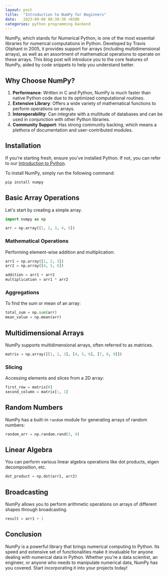 ```yaml
---
layout: post
title:  "Introduction to NumPy for Beginners"
date:   2023-09-08 08:30:30 +0200
categories: python programming backend
---
```


NumPy, which stands for Numerical Python, is one of the most essential libraries for numerical computations in Python. Developed by Travis Oliphant in 2005, it provides support for arrays (including multidimensional arrays), as well as an assortment of mathematical operations to operate on these arrays. This blog post will introduce you to the core features of NumPy, aided by code snippets to help you understand better.

## Why Choose NumPy?

1. **Performance**: Written in C and Python, NumPy is much faster than native Python code due to its optimized computational routines.
2. **Extensive Library**: Offers a wide variety of mathematical functions to perform operations on arrays.
3. **Interoperability**: Can integrate with a multitude of databases and can be used in conjunction with other Python libraries.
4. **Community Support**: Has strong community backing, which means a plethora of documentation and user-contributed modules.

## Installation

If you're starting fresh, ensure you've installed Python. If not, you can refer to our [Introduction to Python](link-to-python-intro).

To install NumPy, simply run the following command:

```bash
pip install numpy
```

## Basic Array Operations

Let's start by creating a simple array.

```python
import numpy as np

arr = np.array([1, 2, 3, 4, 5])
```

### Mathematical Operations

Performing element-wise addition and multiplication:

```python
arr1 = np.array([1, 2, 3])
arr2 = np.array([4, 5, 6])

addition = arr1 + arr2
multiplication = arr1 * arr2
```

### Aggregations

To find the sum or mean of an array:

```python
total_sum = np.sum(arr)
mean_value = np.mean(arr)
```

## Multidimensional Arrays

NumPy supports multidimensional arrays, often referred to as matrices.

```python
matrix = np.array([[1, 2, 3], [4, 5, 6], [7, 8, 9]])
```

### Slicing

Accessing elements and slices from a 2D array:

```python
first_row = matrix[0]
second_column = matrix[:, 1]
```

## Random Numbers

NumPy has a built-in `random` module for generating arrays of random numbers:

```python
random_arr = np.random.rand(3, 4)
```

## Linear Algebra

You can perform various linear algebra operations like dot products, eigen decomposition, etc.

```python
dot_product = np.dot(arr1, arr2)
```

## Broadcasting

NumPy allows you to perform arithmetic operations on arrays of different shapes through broadcasting.

```python
result = arr1 + 1
```

## Conclusion

NumPy is a powerful library that brings numerical computing to Python. Its speed and extensive set of functionalities make it invaluable for anyone dealing with numerical data in Python. Whether you're a data scientist, an engineer, or anyone who needs to manipulate numerical data, NumPy has you covered. Start incorporating it into your projects today!

<!-- Google tag (gtag.js) -->
<script async src="https://www.googletagmanager.com/gtag/js?id=G-LP19XK152R"></script>
<script>
  window.dataLayer = window.dataLayer || [];
  function gtag(){dataLayer.push(arguments);}
  gtag('js', new Date());
  gtag('config', 'G-LP19XK152R');
</script>
